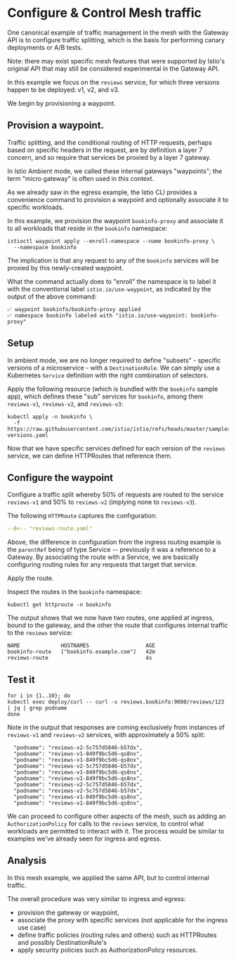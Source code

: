 # Configure & Control Mesh traffic

One canonical example of traffic management in the mesh with the Gateway API is to configure traffic splitting, which is the basis for performing canary deployments or A/B tests.

Note:  there may exist specific mesh features that were supported by Istio's original API that may still be considered experimental in the Gateway API.

In this example we focus on the `reviews` service, for which three versions happen to be deployed: v1, v2, and v3.

We begin by provisioning a waypoint.

## Provision a waypoint.

Traffic splitting, and the conditional routing of HTTP requests, perhaps based on specific headers in the request, are by definition a layer 7 concern, and so require that services be proxied by a layer 7 gateway.

In Istio Ambient mode, we called these internal gateways "waypoints"; the term "micro gateway" is often used in this context.

As we already saw in the egress example, the Istio CLI provides a convenience command to provision a waypoint and optionally associate it to specific workloads.

In this example, we provision the waypoint `bookinfo-proxy` and associate it to all workloads that reside in the `bookinfo` namespace:

```shell
istioctl waypoint apply --enroll-namespace --name bookinfo-proxy \
  --namespace bookinfo
```

The implication is that any request to any of the `bookinfo` services will be proxied by this newly-created waypoint.

What the command actually does to "enroll" the namespace is to label it with the conventional label `istio.io/use-waypoint`, as indicated by the output of the above command:

```console
✅ waypoint bookinfo/bookinfo-proxy applied
✅ namespace bookinfo labeled with "istio.io/use-waypoint: bookinfo-proxy"
```

## Setup

In ambient mode, we are no longer required to define "subsets" - specific versions of a microservice - with a `DestinationRule`.
We can simply use a Kubernetes `Service` definition with the right combination of selectors.

Apply the following resource (which is bundled with the `bookinfo` sample app), which defines these "sub" services for `bookinfo`, among them `reviews-v1`, `reviews-v2`, and `reviews-v3`:

```shell
kubectl apply -n bookinfo \
  -f https://raw.githubusercontent.com/istio/istio/refs/heads/master/samples/bookinfo/platform/kube/bookinfo-versions.yaml
```

Now that we have specific services defined for each version of the `reviews` service, we can define HTTPRoutes that reference them.

## Configure the waypoint

Configure a traffic split whereby 50% of requests are routed to the service `reviews-v1` and 50% to `reviews-v2` (implying none to `reviews-v3`).

The following `HTTPRoute` captures the configuration:

```yaml
--8<-- "reviews-route.yaml"
```

Above, the difference in configuration from the ingress routing example is the `parentRef` being of type Service -- previously it was a reference to a Gateway.
By associating the route with a Service, we are basically configuring routing rules for any requests that target that service.

Apply the route.

Inspect the routes in the `bookinfo` namespace:

```shell
kubectl get httproute -n bookinfo
```

The output shows that we now have two routes, one applied at ingress, bound to the gateway, and the other the route that configures internal traffic to the `reviews` service:

```console
NAME             HOSTNAMES                  AGE
bookinfo-route   ["bookinfo.example.com"]   42m
reviews-route                               4s
```

## Test it

```shell
for i in {1..10}; do
kubectl exec deploy/curl -- curl -s reviews.bookinfo:9080/reviews/123 | jq | grep podname
done
```

Note in the output that responses are coming exclusively from instances of `reviews-v1` and `reviews-v2` services, with approximately a 50% split:

```console
  "podname": "reviews-v2-5c757d5846-b57dx",
  "podname": "reviews-v1-849f9bc5d6-qs8nx",
  "podname": "reviews-v1-849f9bc5d6-qs8nx",
  "podname": "reviews-v2-5c757d5846-b57dx",
  "podname": "reviews-v1-849f9bc5d6-qs8nx",
  "podname": "reviews-v1-849f9bc5d6-qs8nx",
  "podname": "reviews-v2-5c757d5846-b57dx",
  "podname": "reviews-v2-5c757d5846-b57dx",
  "podname": "reviews-v1-849f9bc5d6-qs8nx",
  "podname": "reviews-v1-849f9bc5d6-qs8nx",
```

We can proceed to configure other aspects of the mesh, such as adding an `AuthorizationPolicy` for calls to the `reviews` service, to control what workloads are permitted to interact with it.  The process would be similar to examples we've already seen for ingress and egress.

## Analysis

In this mesh example, we applied the same API, but to control internal traffic.

The overall procedure was very similar to ingress and egress:

- provision the gateway or waypoint,
- associate the proxy with specific services (not applicable for the ingress use case)
- define traffic policies (routing rules and others) such as HTTPRoutes and possibly DestinationRule's
- apply security policies such as AuthorizationPolicy resources.

